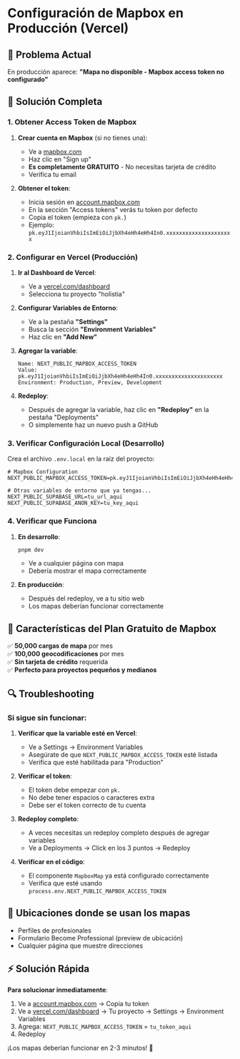 # Configuración de Mapbox en Producción (Vercel)

## 🚨 Problema Actual
En producción aparece: **"Mapa no disponible - Mapbox access token no configurado"**

## 🔧 Solución Completa

### 1. Obtener Access Token de Mapbox

1. **Crear cuenta en Mapbox** (si no tienes una):
   - Ve a [mapbox.com](https://mapbox.com)
   - Haz clic en "Sign up" 
   - **Es completamente GRATUITO** - No necesitas tarjeta de crédito
   - Verifica tu email

2. **Obtener el token**:
   - Inicia sesión en [account.mapbox.com](https://account.mapbox.com)
   - En la sección "Access tokens" verás tu token por defecto
   - Copia el token (empieza con `pk.`)
   - Ejemplo: `pk.eyJ1IjoianVhbiIsImEiOiJjbXh4eHh4eHh4In0.xxxxxxxxxxxxxxxxxxxxx`

### 2. Configurar en Vercel (Producción)

1. **Ir al Dashboard de Vercel**:
   - Ve a [vercel.com/dashboard](https://vercel.com/dashboard)
   - Selecciona tu proyecto "holistia"

2. **Configurar Variables de Entorno**:
   - Ve a la pestaña **"Settings"**
   - Busca la sección **"Environment Variables"**
   - Haz clic en **"Add New"**

3. **Agregar la variable**:
   ```
   Name: NEXT_PUBLIC_MAPBOX_ACCESS_TOKEN
   Value: pk.eyJ1IjoianVhbiIsImEiOiJjbXh4eHh4eHh4In0.xxxxxxxxxxxxxxxxxxxxx
   Environment: Production, Preview, Development
   ```

4. **Redeploy**:
   - Después de agregar la variable, haz clic en **"Redeploy"** en la pestaña "Deployments"
   - O simplemente haz un nuevo push a GitHub

### 3. Verificar Configuración Local (Desarrollo)

Crea el archivo `.env.local` en la raíz del proyecto:

```env
# Mapbox Configuration
NEXT_PUBLIC_MAPBOX_ACCESS_TOKEN=pk.eyJ1IjoianVhbiIsImEiOiJjbXh4eHh4eHh4In0.xxxxxxxxxxxxxxxxxxxxx

# Otras variables de entorno que ya tengas...
NEXT_PUBLIC_SUPABASE_URL=tu_url_aqui
NEXT_PUBLIC_SUPABASE_ANON_KEY=tu_key_aqui
```

### 4. Verificar que Funciona

1. **En desarrollo**:
   ```bash
   pnpm dev
   ```
   - Ve a cualquier página con mapa
   - Debería mostrar el mapa correctamente

2. **En producción**:
   - Después del redeploy, ve a tu sitio web
   - Los mapas deberían funcionar correctamente

## 🎯 Características del Plan Gratuito de Mapbox

✅ **50,000 cargas de mapa** por mes  
✅ **100,000 geocodificaciones** por mes  
✅ **Sin tarjeta de crédito** requerida  
✅ **Perfecto para proyectos pequeños y medianos**  

## 🔍 Troubleshooting

### Si sigue sin funcionar:

1. **Verificar que la variable esté en Vercel**:
   - Ve a Settings → Environment Variables
   - Asegúrate de que `NEXT_PUBLIC_MAPBOX_ACCESS_TOKEN` esté listada
   - Verifica que esté habilitada para "Production"

2. **Verificar el token**:
   - El token debe empezar con `pk.`
   - No debe tener espacios o caracteres extra
   - Debe ser el token correcto de tu cuenta

3. **Redeploy completo**:
   - A veces necesitas un redeploy completo después de agregar variables
   - Ve a Deployments → Click en los 3 puntos → Redeploy

4. **Verificar en el código**:
   - El componente `MapboxMap` ya está configurado correctamente
   - Verifica que esté usando `process.env.NEXT_PUBLIC_MAPBOX_ACCESS_TOKEN`

## 📱 Ubicaciones donde se usan los mapas

- Perfiles de profesionales
- Formulario Become Professional (preview de ubicación)
- Cualquier página que muestre direcciones

## ⚡ Solución Rápida

**Para solucionar inmediatamente**:
1. Ve a [account.mapbox.com](https://account.mapbox.com) → Copia tu token
2. Ve a [vercel.com/dashboard](https://vercel.com/dashboard) → Tu proyecto → Settings → Environment Variables
3. Agrega: `NEXT_PUBLIC_MAPBOX_ACCESS_TOKEN` = `tu_token_aqui`
4. Redeploy

¡Los mapas deberían funcionar en 2-3 minutos! 🎉
